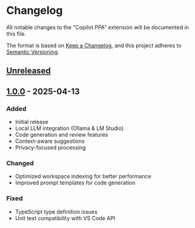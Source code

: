 # Changelog

All notable changes to the "Copilot PPA" extension will be documented in this file.

The format is based on [Keep a Changelog](https://keepachangelog.com/en/1.0.0/),
and this project adheres to [Semantic Versioning](https://semver.org/spec/v2.0.0.html).

## [Unreleased]

## [1.0.0] - 2025-04-13
### Added
- Initial release
- Local LLM integration (Ollama & LM Studio)
- Code generation and review features
- Context-aware suggestions
- Privacy-focused processing

### Changed
- Optimized workspace indexing for better performance
- Improved prompt templates for code generation

### Fixed
- TypeScript type definition issues
- Unit test compatibility with VS Code API

[Unreleased]: https://github.com/username/copilot_ppa/compare/v1.0.0...HEAD
[1.0.0]: https://github.com/username/copilot_ppa/releases/tag/v1.0.0
